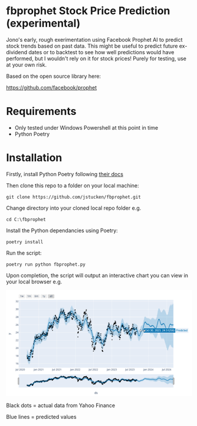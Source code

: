# fbprophet Stock Price Prediction (experimental)

Jono's early, rough exerimentation using Facebook Prophet AI to predict stock trends based
on past data. This might be useful to predict future ex-dividend dates or to backtest to
see how well predictions would have performed, but I wouldn't rely on it for stock prices!
Purely for testing, use at your own risk.

Based on the open source library here:

https://github.com/facebook/prophet

# Requirements
- Only tested under Windows Powershell at this point in time
- Python Poetry

# Installation

Firstly, install Python Poetry following [their docs](https://python-poetry.org/docs/)

Then clone this repo to a folder on your local machine:

    git clone https://github.com/jstucken/fbprophet.git

Change directory into your cloned local repo folder e.g.

    cd C:\fbprophet

Install the Python dependancies using Poetry:

    poetry install

Run the script:

    poetry run python fbprophet.py

Upon completion, the script will output an interactive chart you can view in your local browser e.g.

![Example Graph](images/example.png)

Black dots = actual data from Yahoo Finance

Blue lines = predicted values